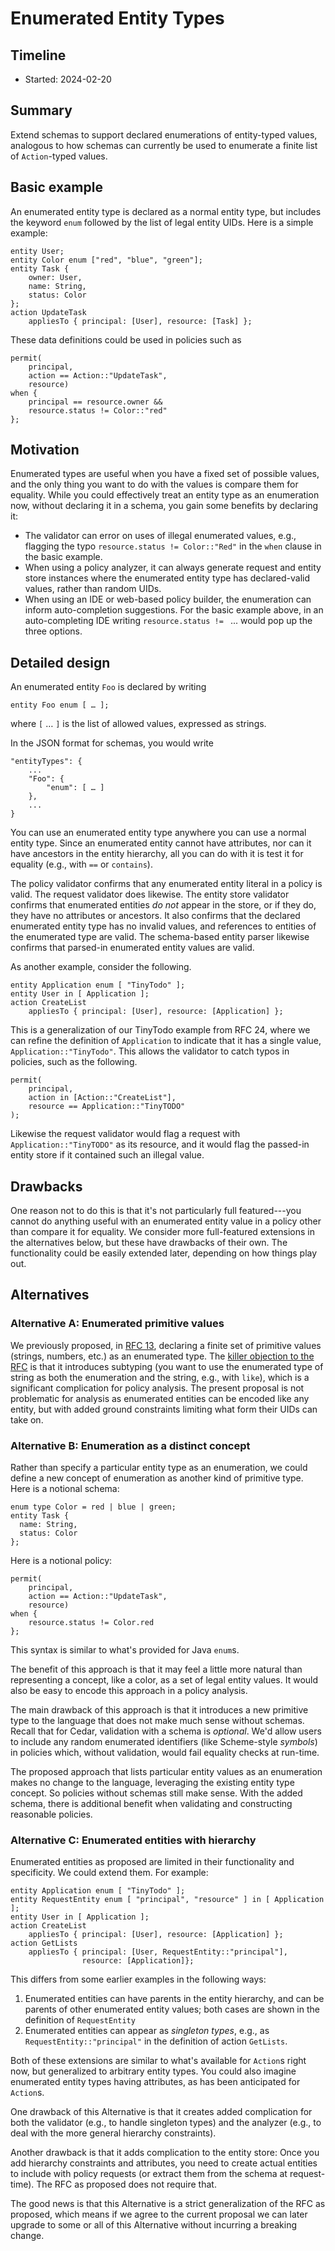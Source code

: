 # Enumerated Entity Types

## Timeline

- Started: 2024-02-20

## Summary

Extend schemas to support declared enumerations of entity-typed values, analogous to how schemas can currently be used to enumerate a finite list of `Action`-typed values.

## Basic example

An enumerated entity type is declared as a normal entity type, but includes the keyword `enum` followed by the list of legal entity UIDs. Here is a simple example:
```
entity User;
entity Color enum ["red", "blue", "green"];
entity Task {
    owner: User,
    name: String,
    status: Color
};
action UpdateTask
    appliesTo { principal: [User], resource: [Task] };
```
These data definitions could be used in policies such as 
```
permit(
    principal,
    action == Action::"UpdateTask",
    resource)
when {
    principal == resource.owner &&
    resource.status != Color::"red"
};
```

## Motivation

Enumerated types are useful when you have a fixed set of possible values, and the only thing you want to do with the values is compare them for equality. While you could effectively treat an entity type as an enumeration now, without declaring it in a schema, you gain some benefits by declaring it:

- The validator can error on uses of illegal enumerated values, e.g., flagging the typo `resource.status != Color::"Red"` in the `when` clause in the basic example. 
- When using a policy analyzer, it can always generate request and entity store instances where the enumerated entity type has declared-valid values, rather than random UIDs.
- When using an IDE or web-based policy builder, the enumeration can inform auto-completion suggestions. For the basic example above, in an auto-completing IDE writing `resource.status != ` ... would pop up the three options.

## Detailed design

An enumerated entity `Foo` is declared by writing
```
entity Foo enum [ … ];
```
where `[` … `]` is the list of allowed values, expressed as strings.

In the JSON format for schemas, you would write
```
"entityTypes": {
    ...
    "Foo": {
        "enum": [ … ]
    },
    ...
}
```

You can use an enumerated entity type anywhere you can use a normal entity type. Since an enumerated entity cannot have attributes, nor can it have ancestors in the entity hierarchy, all you can do with it is test it for equality (e.g., with `==` or `contains`).

The policy validator confirms that any enumerated entity literal in a policy is valid. The request validator does likewise. The entity store validator confirms that enumerated entities _do not_ appear in the store, or if they do, they have no attributes or ancestors. It also confirms that the declared enumerated entity type has no invalid values, and references to entities of the enumerated type are valid. The schema-based entity parser likewise confirms that parsed-in enumerated entity values are valid.

As another example, consider the following.
```
entity Application enum [ "TinyTodo" ];
entity User in [ Application ];
action CreateList
    appliesTo { principal: [User], resource: [Application] };
```
This is a generalization of our TinyTodo example from RFC 24, where we can refine the definition of `Application` to indicate that it has a single value, `Application::"TinyTodo"`. This allows the validator to catch typos in policies, such as the following.
```
permit(
    principal,
    action in [Action::"CreateList"],
    resource == Application::"TinyTODO"
);
```
Likewise the request validator would flag a request with `Application::"TinyTODO"` as its resource, and it would flag the passed-in entity store if it contained such an illegal value.

## Drawbacks

One reason not to do this is that it's not particularly full featured---you cannot do anything useful with an enumerated entity value in a policy other than compare it for equality. We consider more full-featured extensions in the alternatives below, but these have drawbacks of their own. The functionality could be easily extended later, depending on how things play out.

## Alternatives

### Alternative A: Enumerated primitive values

We previously proposed, in [RFC 13](https://github.com/cedar-policy/rfcs/blob/enums/text/0013-schema-enums.md), declaring a finite set of primitive values (strings, numbers, etc.) as an enumerated type. The [killer objection to the RFC](https://github.com/cedar-policy/rfcs/pull/13#issuecomment-1786170514) is that it introduces subtyping (you want to use the enumerated type of string as both the enumeration and the string, e.g., with `like`), which is a significant complication for policy analysis. The present proposal is not problematic for analysis as enumerated entities can be encoded like any entity, but with added ground constraints limiting what form their UIDs can take on.

### Alternative B: Enumeration as a distinct concept

Rather than specify a particular entity type as an enumeration, we could define a new concept of enumeration as another kind of primitive type. Here is a notional schema:
```
enum type Color = red | blue | green;
entity Task {
  name: String,
  status: Color
};
```
Here is a notional policy:
```
permit(
    principal,
    action == Action::"UpdateTask",
    resource)
when {
    resource.status != Color.red
};
```
This syntax is similar to what's provided for Java `enum`s. 

The benefit of this approach is that it may feel a little more natural than representing a concept, like a color, as a set of legal entity values. It would also be easy to encode this approach in a policy analysis.

The main drawback of this approach is that it introduces a new primitive type to the language that does not make much sense without schemas. Recall that for Cedar, validation with a schema is _optional_. We'd allow users to include any random enumerated identifiers (like Scheme-style _symbols_) in policies which, without validation, would fail equality checks at run-time.

The proposed approach that lists particular entity values as an enumeration makes no change to the language, leveraging the existing entity type concept. So policies without schemas still make sense. With the added schema, there is additional benefit when validating and constructing reasonable policies.

### Alternative C: Enumerated entities with hierarchy

Enumerated entities as proposed are limited in their functionality and specificity. We could extend them. For example:
```
entity Application enum [ "TinyTodo" ];
entity RequestEntity enum [ "principal", "resource" ] in [ Application ];
entity User in [ Application ];
action CreateList
    appliesTo { principal: [User], resource: [Application] };
action GetLists
    appliesTo { principal: [User, RequestEntity::"principal"],
                resource: [Application]};
```
This differs from some earlier examples in the following ways:
1. Enumerated entities can have parents in the entity hierarchy, and can be parents of other enumerated entity values; both cases are shown in the definition of `RequestEntity`
2. Enumerated entities can appear as _singleton types_, e.g., as `RequestEntity::"principal"` in the definition of action `GetLists`.

Both of these extensions are similar to what's available for `Action`s right now, but generalized to arbitrary entity types. You could also imagine enumerated entity types having attributes, as has been anticipated for `Action`s.

One drawback of this Alternative is that it creates added complication for both the validator (e.g., to handle singleton types) and the analyzer (e.g., to deal with the more general hierarchy constraints).

Another drawback is that it adds complication to the entity store: Once you add hierarchy constraints and attributes, you need to create actual entities to include with policy requests (or extract them from the schema at request-time). The RFC as proposed does not require that.

The good news is that this Alternative is a strict generalization of the RFC as proposed, which means if we agree to the current proposal we can later upgrade to some or all of this Alternative without incurring a breaking change.